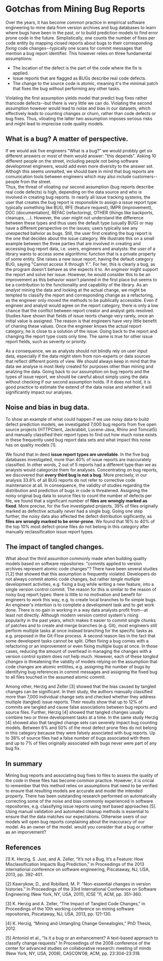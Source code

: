 # Gotchas from Mining Bug Reports
 
Over the years, it has become common practice in empirical software engineering to mine data from version archives and bug databases to learn where bugs have been in the past, or to build prediction models to find error prone code in the future. 
Simplistically, one counts the number of fixes per code entity by mapping closed reports about bugs to their corresponding *fixing* code changes--typically one scans for commit messages that mention a bug report identifier. This however relies on three fundamental assumptions:
 
* The location of the defect is the part of the code where the fix is applied.
* Issue reports that are flagged as BUGs describe real code defects.
* The change to the source code is atomic, meaning it's the minimal patch that fixes the bug without performing any other tasks. 
 
Violating the first assumption yields model that predict bug fixes rather thancode defects--but there is very little we can do. Violating the second assumption however would lead to noise and bias in our datasets, which effectively leads to counting changes or churn, rather than code defects or bug fixes. Thus, viloating the latter two assumption imposes serious risks and might lead to imprecise code quality models.  
 
## What is a bug? A matter of perspective.
 
If we would ask five engineers "What is a bug?" we would probbly get six different answers or most of them would answer: "this depends". Asking 10 different people on the street, including people not being software developmnet engineers, would add even more diversity to the answer set. Althogh this seems unrealted, we should bare in mind that bug reports are comunication tools between engineers which may also include customers--people from the street.   
Thus, the threat of viloating our second assumption (bug reports describe real code defects) is high, depending on the data source and who is involved in creating bug reports. In nearly all issue tracking systems, the user that creates the bug report is responsible to assign a issue report type: typically something like BUG, RFE (feature request), IMPR (improvement), DOC (documentation), REFAC (refactoring), OTHER (things like backports, cleanups, ...).
However, the user might not understand the difference between these types and thus uses the default type (usually BUG) or may have a different perspective on the issues; users typically see any unexpected bahvior as bugs. Still, the user first creating the bug report is the one that decides about the issue category. We illustrate this on a small example between the three parties that are involved in creating and accessing bug report data, i.e. users, engineers and analysts: the *user* of a library wants to access some algorithmic function that is a private property of some entity. She raises a new issue report, having the default category BUG, saying "Cannot access X through Y.". For her, this is clearly a bug, as the program doesn't behave as she expects it to. An *engineer* might support the report and solve her issue. However, he would consider this to be an improvement as this behavior wasn't planned in the first place but seems to be a contribution to the functionality and capability of the library. As an *analyst* mining the data and looking at the actual change, we might be tempted to classify the report and corresponding change as a refactoring, as the engineer only moved the methods to be publically accessible. Even if engineer and analyst would agree on the report category, there is only a low chance that the conflict between report creator and analyst gets resolved. Studies have shown that fields of issue reorts change very rarely, once an initial value is assigned. The reason is that engineers have very little benefit of chaning these values. Once the engineer knows the actual report category, he is close to a solution of the issue. Going back to the report and changing the report type costs only time. The same is true for  other issue report fields, such as severity or priority.

As a consequence, we as analysts should not blindly rely on user input data, especially if the data might stem from non-experts or data sources that reflect different points of view. We should always keep in mind that the data we analyse is most likely created for purposes other than mining and analzing the data. Going back to our assumption on bug reports and the types of issue report, we should be careful about simply using the data without checking if our second assumption holds. If it does not hold, it is good practice to estimate the extend of the data noise and whether it will significantly impact our analyses.
 
## Noise and bias in bug data.

To show an example of what could happen if we use noisy data to build defect prediction models, we investigated 7,000 bug reports from five open source projects (HTTPClient, Jackrabbit, Lucene-Java, Rhino and Tomcat5) and manually classified their report types to find out how much noise exists in these frequently used bug report data sets and what impact this noise has on quality models [1].
 
We found that in deed **issue report types are unreliable**. In the five bug databases investigated, more than 40% of issue reports are inaccurately classified. In other words, 2 out of 5 reports had a different type than we as analysts would categorize them for analyses.
Concentrating on bug reports, we discovered that **every third bug is not a bug**. More precisely, in our analysis 33.8% of all BUG reports do not refer to corrective code maintenance at all. In consequence, the validity of studies regarding the distribution and prediction of bugs in code is threatened. Assigning the noisy original bug data to source files to count the number of defects per file, we found that a significant number of **files are wrongly marked as fixed**. More precise, for the five investigated projects, 39% of files originally marked as defective actually *never* had a single bug. Going one step further, the noisy data also affected the defect distribution sigificantly, as **files are wrongly marked to be error-prone**. We found that 16% to 40% of the top 10% most defect-prone files do not belong in this category after manually reclassification issue report types.

## The impact of tangled changes. 

What about the third assumtion commonly made when building quality models based on software repositories: "commits applied to version archives represent atomic code changes"? There have been several studies [1,2] that showed that this assumption is frequently violated. Developers do not always commit atomic code changes, but rather *tangle* mutliple development activities, e.g. fixing a bug while writing a new feature, into a single version control commit. The reason for this is similar to the reason of noisy bug report types: there is little to no motivation and benefit for engineers to work this way, e.g. to create local branches to fix simple bugs. An engineer's intention is to complete a development task and to get work done. There is no gain in working in a way data analysts profit from--at least not directly. Although modern version control system's rising popularity in the past years, which makes it  easier to commit single chunks of patches and to create and merge branches (e.g. Git), most engineers still perform multiple tasks at once instead branching for the specific tasks as e.g. proposed in the Git-Flow process. A second reason lies in the fact that some developent tasks cannot be split. Often fixing a bug comes with a refactoring or an improvement or even fixing multiple bugs at once. In those cases, reducing the amount of overhead in managing the changes with a version control system does not help much. However, each of these *tangled changes* is threatening the validity of models relying on the assumption that code changes are atomic entitites, e.g. assigning the number of bugs by identifying bug references in commit messages and assigning the fixed bug to all files touched in the assumed atomic commit. 

Among other, Herzig and Zeller [3] showed that the bias caused by tangled changes can be significant. In their study, the authors manually classified
more than 7,000 individual change sets and checked whether they address multiple (tangled) issue reports. Their results show that up to 12% of commits are tangled and cause false associations between bug reports and source files.  Further, Herzig [4] showed that tangled changes usually combine two or three development tasks at a time. In the same study Herzig [4] showed also that tangled change sets can severely impact bug counting models. Between
6% and 50% of the most defect prone files do not belong in this category
because they were falsely associated with bug reports. Up to 38% of source files had a false number of bugs associated with them and up to 7% of  files originally associated with bugs never were part of any bug fix.
 
## In summary

Mining bug reports and associating bug fixes to files to assess the quality of the code in these files has become common practice. However, it is cricial to remember that this method relies on assumptions that need to be verified to ensure that resulting models are accurate and model the intended property. There has been outstanding research performed on automatically correcting some of the noise and bias commonly experienced in software repositories, e.g. classifying issue reports using text based approaches [5]. Using manual validation and automated cleanup methods is essential to ensure that the data matches our expectations. Otherwise users of our models will open bug reports conplaining about the inaccuracy of our model. As an owner of the model. would you consider that a bug or rather as an imporvement?

## References

[1] K. Herzig, S. Just, and A. Zeller, “It’s not a Bug, It’s a Feature: How Misclassification Impacts Bug Prediction,” in Proceedings of the 2013 international conference on software engineering, Piscataway, NJ, USA, 2013, pp. 392-401. 

[2] Kawrykow, D., and Robillard, M. P. "Non-essential changes in version histories." In Proceedings of the 33rd International Conference on Software Engineering (New York, NY, USA, 2011), ICSE ’11, ACM, pp. 351–360.

[3] K. Herzig and A. Zeller, “The Impact of Tangled Code Changes,” in Proceedings of the 10th working conference on mining software repositories, Piscataway, NJ, USA, 2013, pp. 121-130. 

[4] K. Herzig, “Mining and Untangling Change Genealogies,” PhD Thesis, 2012. 

[5] Antoniol et al., "Is it a bug or an enhancement? A text-based approach to classify change requests" In Proceedings of the 2008 conference of the center for advanced studies on collaborative research: meeting of minds (New York, NY, USA, 2008), CASCON’08, ACM, pp. 23:304–23:318.

